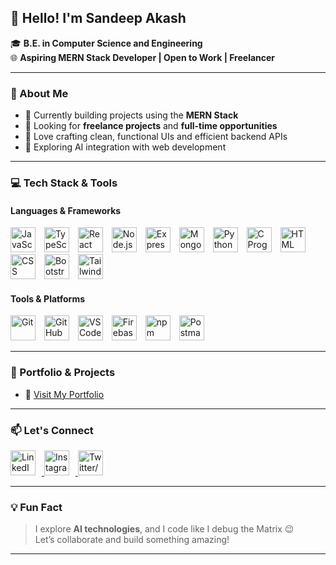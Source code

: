 ## 👋 Hello! I'm Sandeep Akash

🎓 **B.E. in Computer Science and Engineering**  
🌐 **Aspiring MERN Stack Developer | Open to Work | Freelancer**

---

### 🚀 About Me

- 🔭 Currently building projects using the **MERN Stack**
- 💼 Looking for **freelance projects** and **full-time opportunities**
- 🎯 Love crafting clean, functional UIs and efficient backend APIs
- 🤖 Exploring AI integration with web development

---

### 💻 Tech Stack & Tools

#### **Languages & Frameworks**
<p>
  <img src="https://cdn.jsdelivr.net/gh/devicons/devicon/icons/javascript/javascript-original.svg" width="40" style="margin-right:10px;" alt="JavaScript"/>
  <img src="https://cdn.jsdelivr.net/gh/devicons/devicon/icons/typescript/typescript-original.svg" width="40" style="margin-right:10px;" alt="TypeScript"/>
  <img src="https://cdn.jsdelivr.net/gh/devicons/devicon/icons/react/react-original.svg" width="40" style="margin-right:10px;" alt="React"/>
  <img src="https://cdn.jsdelivr.net/gh/devicons/devicon/icons/nodejs/nodejs-original.svg" width="40" style="margin-right:10px;" alt="Node.js"/>
  <img src="https://avatars.githubusercontent.com/u/5658226?s=200&v=4" width="40" style="margin-right:10px;" alt="Express.js"/>
  <img src="https://cdn.jsdelivr.net/gh/devicons/devicon/icons/mongodb/mongodb-original.svg" width="40" style="margin-right:10px;" alt="MongoDB"/>
  <img src="https://cdn.jsdelivr.net/gh/devicons/devicon/icons/python/python-original.svg" width="40" style="margin-right:10px;" alt="Python"/>
  <img src="https://cdn.jsdelivr.net/gh/devicons/devicon/icons/c/c-original.svg" width="40" style="margin-right:10px;" alt="C Programming"/>
  <img src="https://cdn.jsdelivr.net/gh/devicons/devicon/icons/html5/html5-original.svg" width="40" style="margin-right:10px;" alt="HTML"/>
  <img src="https://cdn.jsdelivr.net/gh/devicons/devicon/icons/css3/css3-original.svg" width="40" style="margin-right:10px;" alt="CSS"/>
  <img src="https://cdn.jsdelivr.net/gh/devicons/devicon/icons/bootstrap/bootstrap-original.svg" width="40" style="margin-right:10px;" alt="Bootstrap"/>
  <img src="https://www.vectorlogo.zone/logos/tailwindcss/tailwindcss-icon.svg" width="40" style="margin-right:10px;" alt="Tailwind CSS"/>
</p>

#### **Tools & Platforms**
<p>
  <img src="https://cdn.jsdelivr.net/gh/devicons/devicon/icons/git/git-original.svg" width="40" style="margin-right:10px;" alt="Git"/>
  <img src="https://github.githubassets.com/assets/GitHub-Mark-ea2971cee799.png" width="40" style="margin-right:10px;" alt="GitHub"/>
  <img src="https://cdn.jsdelivr.net/gh/devicons/devicon/icons/vscode/vscode-original.svg" width="40" style="margin-right:10px;" alt="VS Code"/>
  <img src="https://cdn.jsdelivr.net/gh/devicons/devicon/icons/firebase/firebase-plain.svg" width="40" style="margin-right:10px;" alt="Firebase"/>
  <img src="https://cdn.jsdelivr.net/gh/devicons/devicon/icons/npm/npm-original-wordmark.svg" width="40" style="margin-right:10px;" alt="npm"/>
  <img src="https://voyager.postman.com/logo/postman-logo-orange-stacked.svg" width="40" style="margin-right:10px;" alt="Postman"/>
</p>

---

### 📌 Portfolio & Projects

- 🔗 [Visit My Portfolio](https://www.github.com/sandeepakash07)

---

### 📫 Let's Connect

<p>
  <a href="https://www.linkedin.com/in/sandeepaakash">
    <img src="https://github.com/user-attachments/assets/68dad68e-bca4-4e52-acea-049cb3b18c01" alt="LinkedIn" width="40" style="margin-right:10px;"/>
  </a>
  <a href="https://www.instagram.com/sandeepakash_">
    <img src="https://github.com/user-attachments/assets/b669b753-6337-4aa8-b4f0-7a9a9d9b9998" alt="Instagram" width="40" style="margin-right:10px;"/>
  </a>
  <a href="https://www.x.com/sandeepakash_">
    <img src="https://github.com/user-attachments/assets/94a9536c-4644-423d-b181-c8cdb10d0d8d" alt="Twitter/X" width="40"/>
  </a>
</p>

---

### 💡 Fun Fact

> I explore **AI technologies**, and I code like I debug the Matrix 😉  
> Let’s collaborate and build something amazing!

---
